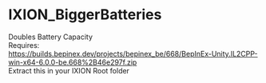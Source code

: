 # IXION_BiggerBatteries
Doubles Battery Capacity<BR>
Requires: <BR>
https://builds.bepinex.dev/projects/bepinex_be/668/BepInEx-Unity.IL2CPP-win-x64-6.0.0-be.668%2B46e297f.zip<br>
Extract this in your IXION Root folder
